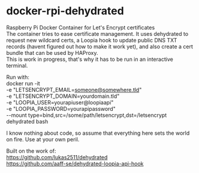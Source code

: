 # docker-rpi-dehydrated
Raspberry Pi Docker Container for Let's Encrypt certificates<BR>
The container tries to ease certificate management. It uses dehydrated to request new wildcard certs, a Loopia hook to update public DNS TXT records (havent figured out how to make it work yet), and also create a cert bundle that can be used by HAProxy.<BR>
This is work in progress, that's why it has to be run in an interactive terminal.

Run with:<BR>
docker run -it \
-e "LETSENCRYPT_EMAIL=someone@somewhere.tld" \
-e "LETSENCRYPT_DOMAIN=yourdomain.tld" \
-e "LOOPIA_USER=yourapiuser@loopiaapi" \
-e "LOOPIA_PASSWORD=yourapipassword" \
--mount type=bind,src=/some/path/letsencrypt,dst=/letsencrypt \
dehydrated bash

I know nothing about code, so assume that everything here sets the world on fire.
Use at your own peril.

Built on the work of:<BR>
https://github.com/lukas2511/dehydrated<BR>
https://github.com/aaff-se/dehydrated-loopia-api-hook
